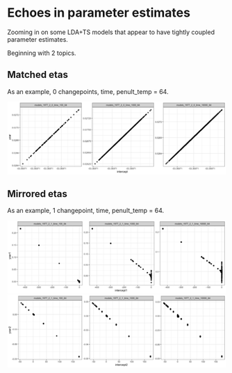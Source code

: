 Echoes in parameter estimates
================

Zooming in on some LDA+TS models that appear to have tightly coupled parameter estimates.

Beginning with 2 topics.

Matched etas
------------

As an example, 0 changepoints, time, penult\_temp = 64.

![](trace_echoes_files/figure-markdown_github/matched%20eta%20plots-1.png)

Mirrored etas
-------------

As an example, 1 changepoint, time, penult\_temp = 64.

![](trace_echoes_files/figure-markdown_github/mirrored%20eta%20plots-1.png)![](trace_echoes_files/figure-markdown_github/mirrored%20eta%20plots-2.png)
